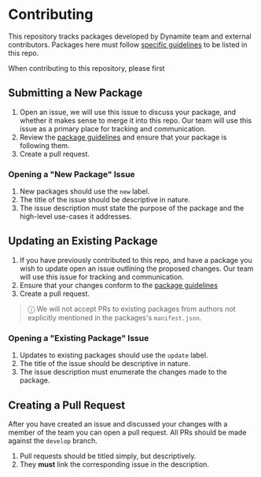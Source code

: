# Contributing

This repository tracks packages developed by Dynamite team and external contributors. 
Packages here must follow [specific guidelines](package_guidelines.md) to be listed in this repo.

When contributing to this repository, please first 

## Submitting a New Package
1. Open an issue, we will use this issue to discuss your package, and whether it makes sense to merge it into this repo. Our team will use this issue as a primary place for tracking and communication.
2. Review the [package guidelines](package_guidelines.md) and ensure that your package is following them.
3. Create a pull request.

### Opening a "New Package" Issue
1. New packages should use the `new` label. 
2. The title of the issue should be descriptive in nature.
3. The issue description must state the purpose of the package and the high-level use-cases it addresses.


## Updating an Existing Package
1. If you have previously contributed to this repo, and have a package you wish to update open an issue outlining the proposed changes. Our team will use this issue for tracking and communication.
2. Ensure that your changes conform to the [package guidelines](package_guidelines.md)
3. Create a pull request.

> ⓘ We will not accept PRs to existing packages from authors not explicitly mentioned in the packages's `manifest.json`. 

### Opening a "Existing Package" Issue

1. Updates to existing packages should use the `update` label. 
2. The title of the issue should be descriptive in nature.
3. The issue description must enumerate the changes made to the package.

## Creating a Pull Request

After you have created an issue and discussed your changes with a member of the team you can open a pull request.
All PRs should be made against the `develop` branch.

1. Pull requests should be titled simply, but descriptively. 
2. They **must** link the corresponding issue in the description.
